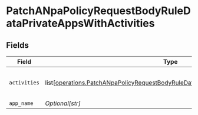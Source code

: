 # PatchANpaPolicyRequestBodyRuleDataPrivateAppsWithActivities


## Fields

| Field                                                                                                                                                                                          | Type                                                                                                                                                                                           | Required                                                                                                                                                                                       | Description                                                                                                                                                                                    | Example                                                                                                                                                                                        |
| ---------------------------------------------------------------------------------------------------------------------------------------------------------------------------------------------- | ---------------------------------------------------------------------------------------------------------------------------------------------------------------------------------------------- | ---------------------------------------------------------------------------------------------------------------------------------------------------------------------------------------------- | ---------------------------------------------------------------------------------------------------------------------------------------------------------------------------------------------- | ---------------------------------------------------------------------------------------------------------------------------------------------------------------------------------------------- |
| `activities`                                                                                                                                                                                   | list[[operations.PatchANpaPolicyRequestBodyRuleDataPrivateAppsWithActivitiesActivities](undefined/models/operations/patchanpapolicyrequestbodyruledataprivateappswithactivitiesactivities.md)] | :heavy_minus_sign:                                                                                                                                                                             | N/A                                                                                                                                                                                            | [object Object],[object Object]                                                                                                                                                                |
| `app_name`                                                                                                                                                                                     | *Optional[str]*                                                                                                                                                                                | :heavy_minus_sign:                                                                                                                                                                             | N/A                                                                                                                                                                                            | <string>                                                                                                                                                                                       |